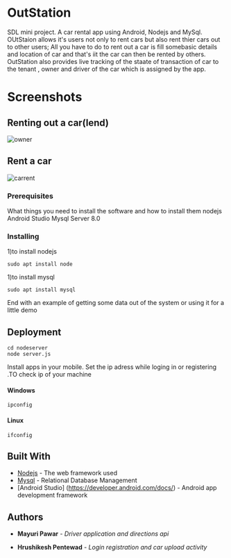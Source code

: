 # OutStation
SDL mini project. A car rental app using Android, Nodejs and MySql. OUtStaion allows it's users not only to rent cars but also rent thier cars out to other users;
All you have to do to rent out a car is fill somebasic details and location of car and that's iit the car can then be rented by others. OutStation also provides live tracking of the staate of transaction of car to the tenant , owner and driver of the car which is assigned by the app.


# Screenshots
## Renting out a car(lend)
![owner](https://user-images.githubusercontent.com/33774255/47833543-66ec7800-ddc1-11e8-8f0b-e1b8e93916e2.gif)
## Rent a car
![carrent](https://user-images.githubusercontent.com/33774255/47833693-4113a300-ddc2-11e8-96f3-8ee4cf9a315c.gif)

### Prerequisites

What things you need to install the software and how to install them
nodejs
Android Studio 
Mysql Server 8.0

### Installing

1)to install nodejs

```
sudo apt install node
```
1)to install mysql

```
sudo apt install mysql
```

End with an example of getting some data out of the system or using it for a little demo


## Deployment
```
cd nodeserver
node server.js
```
Install apps in your mobile.
Set the ip adress while loging in or registering .TO check ip of your machine
#### Windows
```
ipconfig
```
#### Linux
```
ifconfig
````

## Built With

* [Nodejs](https://nodejs.org/en/docs/) - The web framework used
* [Mysql](https://dev.mysql.com/doc/refman/8.0/en/) - Relational Database Management
* [Android Studio] (https://developer.android.com/docs/) -  Android app development framework 


## Authors

* **Mayuri Pawar** - *Driver application and directions api*


* **Hrushikesh Pentewad** - *Login registration and car upload activity*



